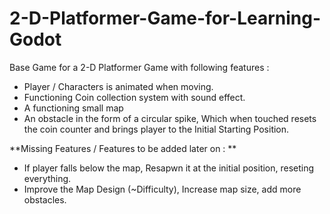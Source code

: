 # 2-D-Platformer-Game-for-Learning-Godot
Base Game for a 2-D Platformer Game with following features : 
- Player / Characters is animated when moving.
- Functioning Coin collection system with sound effect.
- A functioning small map
- An obstacle in the form of a circular spike, Which when touched resets the coin counter and brings player to the Initial Starting Position.

**Missing Features / Features to be added later on : **
- If player falls below the map, Resapwn it at the initial position, reseting everything.
- Improve the Map Design (~Difficulty), Increase map size, add more obstacles.
